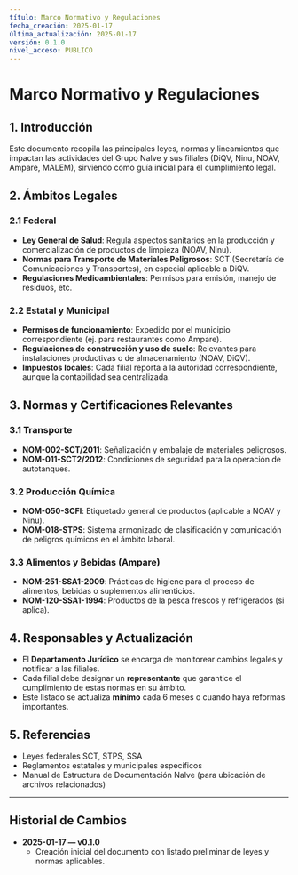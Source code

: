```yaml
---
título: Marco Normativo y Regulaciones
fecha_creación: 2025-01-17
última_actualización: 2025-01-17
versión: 0.1.0
nivel_acceso: PUBLICO
---
```
# Marco Normativo y Regulaciones

## 1. Introducción
Este documento recopila las principales leyes, normas y lineamientos que impactan las actividades del Grupo Nalve y sus filiales (DiQV, Ninu, NOAV, Ampare, MALEM), sirviendo como guía inicial para el cumplimiento legal.

## 2. Ámbitos Legales

### 2.1 Federal
- **Ley General de Salud**: Regula aspectos sanitarios en la producción y comercialización de productos de limpieza (NOAV, Ninu).  
- **Normas para Transporte de Materiales Peligrosos**: SCT (Secretaría de Comunicaciones y Transportes), en especial aplicable a DiQV.  
- **Regulaciones Medioambientales**: Permisos para emisión, manejo de residuos, etc.

### 2.2 Estatal y Municipal
- **Permisos de funcionamiento**: Expedido por el municipio correspondiente (ej. para restaurantes como Ampare).  
- **Regulaciones de construcción y uso de suelo**: Relevantes para instalaciones productivas o de almacenamiento (NOAV, DiQV).  
- **Impuestos locales**: Cada filial reporta a la autoridad correspondiente, aunque la contabilidad sea centralizada.

## 3. Normas y Certificaciones Relevantes

### 3.1 Transporte
- **NOM-002-SCT/2011**: Señalización y embalaje de materiales peligrosos.  
- **NOM-011-SCT2/2012**: Condiciones de seguridad para la operación de autotanques.

### 3.2 Producción Química
- **NOM-050-SCFI**: Etiquetado general de productos (aplicable a NOAV y Ninu).  
- **NOM-018-STPS**: Sistema armonizado de clasificación y comunicación de peligros químicos en el ámbito laboral.

### 3.3 Alimentos y Bebidas (Ampare)
- **NOM-251-SSA1-2009**: Prácticas de higiene para el proceso de alimentos, bebidas o suplementos alimenticios.  
- **NOM-120-SSA1-1994**: Productos de la pesca frescos y refrigerados (si aplica).

## 4. Responsables y Actualización
- El **Departamento Jurídico** se encarga de monitorear cambios legales y notificar a las filiales.  
- Cada filial debe designar un **representante** que garantice el cumplimiento de estas normas en su ámbito.  
- Este listado se actualiza **mínimo** cada 6 meses o cuando haya reformas importantes.

## 5. Referencias
- Leyes federales SCT, STPS, SSA
- Reglamentos estatales y municipales específicos
- Manual de Estructura de Documentación Nalve (para ubicación de archivos relacionados)

---

## Historial de Cambios
- **2025-01-17 — v0.1.0**  
  - Creación inicial del documento con listado preliminar de leyes y normas aplicables.